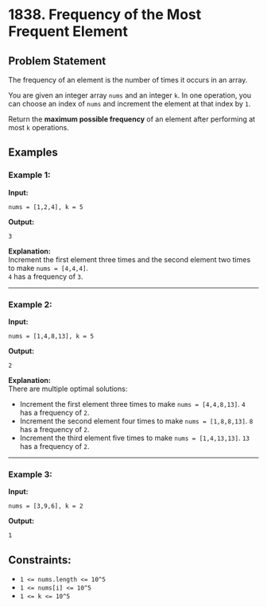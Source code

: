 # 1838. Frequency of the Most Frequent Element

## Problem Statement
The frequency of an element is the number of times it occurs in an array.

You are given an integer array `nums` and an integer `k`. In one operation, you can choose an index of `nums` and increment the element at that index by `1`.

Return the **maximum possible frequency** of an element after performing at most `k` operations.

## Examples

### Example 1:
**Input:**
```
nums = [1,2,4], k = 5
```
**Output:**
```
3
```
**Explanation:**  
Increment the first element three times and the second element two times to make `nums = [4,4,4]`.  
`4` has a frequency of `3`.

---

### Example 2:
**Input:**
```
nums = [1,4,8,13], k = 5
```
**Output:**
```
2
```
**Explanation:**  
There are multiple optimal solutions:  
- Increment the first element three times to make `nums = [4,4,8,13]`. `4` has a frequency of `2`.  
- Increment the second element four times to make `nums = [1,8,8,13]`. `8` has a frequency of `2`.  
- Increment the third element five times to make `nums = [1,4,13,13]`. `13` has a frequency of `2`.

---

### Example 3:
**Input:**
```
nums = [3,9,6], k = 2
```
**Output:**
```
1
```

## Constraints:
- `1 <= nums.length <= 10^5`
- `1 <= nums[i] <= 10^5`
- `1 <= k <= 10^5`

